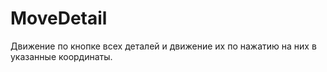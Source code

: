 # MoveDetail
 Движение по кнопке всех деталей и движение их по нажатию на них в указанные координаты.

